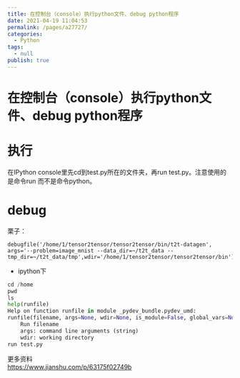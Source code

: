 ```yaml
---
title: 在控制台（console）执行python文件、debug python程序
date: 2021-04-19 11:04:53
permalink: /pages/a27727/
categories: 
  - Python
tags: 
  - null
publish: true
---
```

# 在控制台（console）执行python文件、debug python程序  

# 执行    
在IPython console里先cd到test.py所在的文件夹，再run test.py。注意使用的是命令run 而不是命令python。    
# debug    
栗子：    
```    
debugfile('/home/1/tensor2tensor/tensor2tensor/bin/t2t-datagen', args='--problem=image_mnist --data_dir=~/t2t_data --tmp_dir=~/t2t_data/tmp',wdir='/home/1/tensor2tensor/tensor2tensor/bin')    
```    
    
* ipython下    
    
```python    
cd /home    
pwd    
ls    
help(runfile)    
Help on function runfile in module _pydev_bundle.pydev_umd:    
runfile(filename, args=None, wdir=None, is_module=False, global_vars=None)    
    Run filename    
    args: command line arguments (string)    
    wdir: working directory    
run test.py     
```    
    
更多资料    
https://www.jianshu.com/p/63175f02749b    
